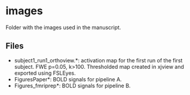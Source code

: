 # images
Folder with the images used in the manuscript.

## Files
- subject1_run1_orthoview.*: activation map for the first run of the first subject. FWE p=0.05, k>100. Thresholded map created in xjview and exported using FSLEyes.
- FiguresPaper*: BOLD signals for pipeline A. 
- Figures_fmriprep*: BOLD signals for pipeline B.